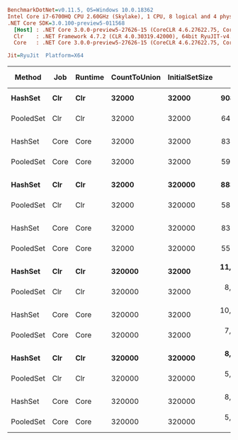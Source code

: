 ``` ini

BenchmarkDotNet=v0.11.5, OS=Windows 10.0.18362
Intel Core i7-6700HQ CPU 2.60GHz (Skylake), 1 CPU, 8 logical and 4 physical cores
.NET Core SDK=3.0.100-preview5-011568
  [Host] : .NET Core 3.0.0-preview5-27626-15 (CoreCLR 4.6.27622.75, CoreFX 4.700.19.22408), 64bit RyuJIT
  Clr    : .NET Framework 4.7.2 (CLR 4.0.30319.42000), 64bit RyuJIT-v4.8.3801.0
  Core   : .NET Core 3.0.0-preview5-27626-15 (CoreCLR 4.6.27622.75, CoreFX 4.700.19.22408), 64bit RyuJIT

Jit=RyuJit  Platform=X64  

```
|    Method |  Job | Runtime | CountToUnion | InitialSetSize |        Mean |      Error |     StdDev | Ratio | RatioSD | Gen 0 | Gen 1 | Gen 2 | Allocated |
|---------- |----- |-------- |------------- |--------------- |------------:|-----------:|-----------:|------:|--------:|------:|------:|------:|----------:|
|   **HashSet** |  **Clr** |     **Clr** |        **32000** |          **32000** |    **908.5 us** |  **12.699 us** |  **11.879 us** |  **1.00** |    **0.00** |     **-** |     **-** |     **-** |      **40 B** |
| PooledSet |  Clr |     Clr |        32000 |          32000 |    644.9 us |   9.962 us |   9.318 us |  0.71 |    0.01 |     - |     - |     - |         - |
|           |      |         |              |                |             |            |            |       |         |       |       |       |           |
|   HashSet | Core |    Core |        32000 |          32000 |    837.7 us |  10.297 us |   9.631 us |  1.00 |    0.00 |     - |     - |     - |      32 B |
| PooledSet | Core |    Core |        32000 |          32000 |    596.3 us |   5.061 us |   4.734 us |  0.71 |    0.01 |     - |     - |     - |         - |
|           |      |         |              |                |             |            |            |       |         |       |       |       |           |
|   **HashSet** |  **Clr** |     **Clr** |        **32000** |         **320000** |    **883.2 us** |  **14.198 us** |  **13.281 us** |  **1.00** |    **0.00** |     **-** |     **-** |     **-** |      **40 B** |
| PooledSet |  Clr |     Clr |        32000 |         320000 |    584.4 us |  11.240 us |  12.493 us |  0.66 |    0.02 |     - |     - |     - |         - |
|           |      |         |              |                |             |            |            |       |         |       |       |       |           |
|   HashSet | Core |    Core |        32000 |         320000 |    835.9 us |  18.426 us |  21.935 us |  1.00 |    0.00 |     - |     - |     - |      32 B |
| PooledSet | Core |    Core |        32000 |         320000 |    552.1 us |  10.704 us |  10.993 us |  0.66 |    0.03 |     - |     - |     - |         - |
|           |      |         |              |                |             |            |            |       |         |       |       |       |           |
|   **HashSet** |  **Clr** |     **Clr** |       **320000** |          **32000** | **11,130.5 us** | **168.497 us** | **157.612 us** |  **1.00** |    **0.00** |     **-** |     **-** |     **-** |     **128 B** |
| PooledSet |  Clr |     Clr |       320000 |          32000 |  8,404.0 us | 152.571 us | 135.250 us |  0.75 |    0.01 |     - |     - |     - |         - |
|           |      |         |              |                |             |            |            |       |         |       |       |       |           |
|   HashSet | Core |    Core |       320000 |          32000 | 10,559.8 us | 135.203 us | 126.469 us |  1.00 |    0.00 |     - |     - |     - |      32 B |
| PooledSet | Core |    Core |       320000 |          32000 |  7,808.3 us | 110.173 us | 103.056 us |  0.74 |    0.01 |     - |     - |     - |         - |
|           |      |         |              |                |             |            |            |       |         |       |       |       |           |
|   **HashSet** |  **Clr** |     **Clr** |       **320000** |         **320000** |  **8,786.8 us** | **168.475 us** | **219.065 us** |  **1.00** |    **0.00** |     **-** |     **-** |     **-** |     **128 B** |
| PooledSet |  Clr |     Clr |       320000 |         320000 |  5,941.8 us |  62.687 us |  58.637 us |  0.68 |    0.02 |     - |     - |     - |         - |
|           |      |         |              |                |             |            |            |       |         |       |       |       |           |
|   HashSet | Core |    Core |       320000 |         320000 |  8,252.7 us | 137.989 us | 129.075 us |  1.00 |    0.00 |     - |     - |     - |      32 B |
| PooledSet | Core |    Core |       320000 |         320000 |  5,486.3 us | 109.526 us | 112.475 us |  0.67 |    0.02 |     - |     - |     - |         - |
